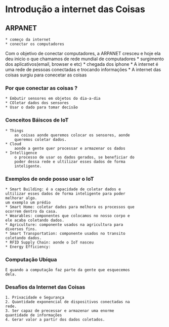 # Introdução a internet das Coisas

## ARPANET 
    * começo da internet
    * conectar os computadores

Com o objetivo de conectar computadores, a ARPANET cresceu e 
hoje ela deu inicio o que chamamos de rede mundial de 
computadores
    * surgimento dos aplicativos(email, browser e etc)
    * chegada dos iphone
    * A internet é uma rede de pessoas conectadas e trocando 
    informações
    * A internet das coisas surgiu para conecetar as coisas

### Por que conectar as coisas ?
    * Embutir sensores em objetos do dia-a-dia
    * COletar dados dos sensores
    * Usar o dado para tomar decisão

### Conceitos Báiscos de IoT
    * Things 
        as coisas aonde queremos colocar os sensores, aonde 
        queremos coletar dados.
    * Cloud
        aonde a gente quer processar e armazenar os dados
    * Intelligence
        o processo de usar os dados gerados, se beneficiar do
        poder dessa rede e ultilizar esses dados de forma 
        inteligente.

### Exemplos de onde posso usar o IoT
    * Smart Building: é a capacidade de coletar dados e
    ultilizar esses dados de forma inteligente para poder 
    melhorar algo.
    um exemplo um prédio
    * Smart Home: coletar dados para melhora os processos que 
    ocorrem dentro da casa.
    * Wearables: componentes que colocamos no nosso corpo e 
    ele acaba coletando dados.
    * Agriculture: componente usados na agricultura para 
    diversos fins.
    * Smart Transportation: componente usados no transito 
    coletando dados.
    * RFID Supply Chain: aonde o IoT nasceu
    * Energy Efficiency: 
### Computação Ubíqua
    É quando a computação faz parte da gente que esquecemos 
    dela.
### Desafios da Internet das Coisas
    1. Privacidade e Segurança
    2. Quantidade exponencial de dispositivos conectadas na 
    rede.
    3. Ser capaz de precessar e armazenar uma enorme 
    quantidade de informações
    4. Gerar valor a partir dos dados coletados.
